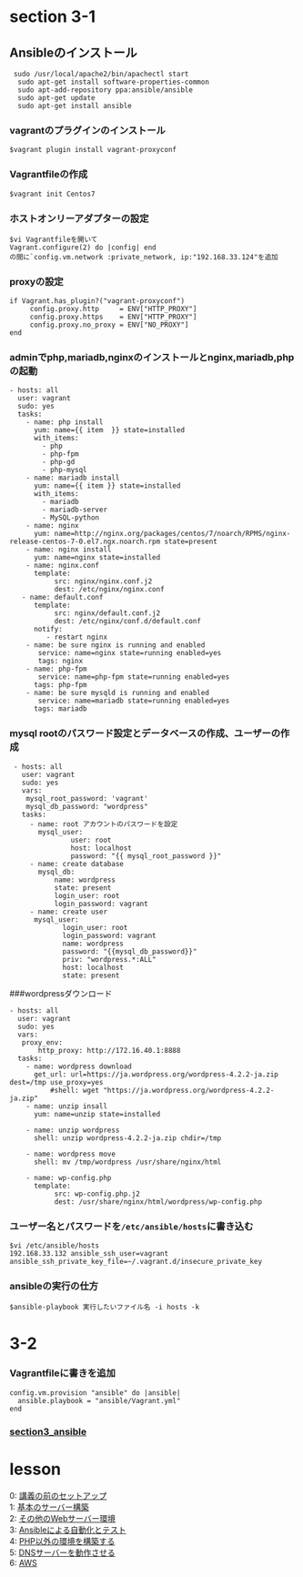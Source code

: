 # section 3-1

## Ansibleのインストール
     sudo /usr/local/apache2/bin/apachectl start
      sudo apt-get install software-properties-common
      sudo apt-add-repository ppa:ansible/ansible
      sudo apt-get update
      sudo apt-get install ansible
### vagrantのプラグインのインストール
    $vagrant plugin install vagrant-proxyconf
### Vagrantfileの作成
   `$vagrant init Centos7`
### ホストオンリーアダプターの設定
    $vi Vagrantfileを開いて
    Vagrant.configure(2) do |config| end
    の間に`config.vm.network :private_network, ip:"192.168.33.124"を追加
### proxyの設定

    if Vagrant.has_plugin?("vagrant-proxyconf")
         config.proxy.http     = ENV["HTTP_PROXY"]
         config.proxy.https    = ENV["HTTP_PROXY"]
         config.proxy.no_proxy = ENV["NO_PROXY"]
    end

### adminでphp,mariadb,nginxのインストールとnginx,mariadb,phpの起動

    - hosts: all
      user: vagrant
      sudo: yes
      tasks:
        - name: php install
          yum: name={{ item  }} state=installed
          with_items:
            - php
            - php-fpm
            - php-gd
            - php-mysql
        - name: mariadb install
          yum: name={{ item }} state=installed
          with_items:
            - mariadb
            - mariadb-server
            - MySQL-python
        - name: nginx
          yum: name=http://nginx.org/packages/centos/7/noarch/RPMS/nginx-release-centos-7-0.el7.ngx.noarch.rpm state=present
        - name: nginx install
          yum: name=nginx state=installed
        - name: nginx.conf
          template:
               src: nginx/nginx.conf.j2
               dest: /etc/nginx/nginx.conf
       - name: default.conf
          template:
               src: nginx/default.conf.j2
               dest: /etc/nginx/conf.d/default.conf
          notify:
             - restart nginx
        - name: be sure nginx is running and enabled
           service: name=nginx state=running enabled=yes
           tags: nginx
        - name: php-fpm
           service: name=php-fpm state=running enabled=yes
          tags: php-fpm
        - name: be sure mysqld is running and enabled
           service: name=mariadb state=running enabled=yes
          tags: mariadb

### mysql rootのパスワード設定とデータベースの作成、ユーザーの作成

     - hosts: all
       user: vagrant
       sudo: yes
       vars:
        mysql_root_password: 'vagrant'
        mysql_db_password: "wordpress"
       tasks:
         - name: root アカウントのパスワードを設定
           mysql_user:
                   user: root
                   host: localhost
                   password: "{{ mysql_root_password }}"
         - name: create database
           mysql_db:
               name: wordpress
               state: present
               login_user: root
               login_password: vagrant
         - name: create user
          mysql_user:
                 login_user: root
                 login_password: vagrant
                 name: wordpress
                 password: "{{mysql_db_password}}"
                 priv: "wordpress.*:ALL"
                 host: localhost
                 state: present

###wordpressダウンロード

    - hosts: all
      user: vagrant
      sudo: yes
      vars:
       proxy_env:
           http_proxy: http://172.16.40.1:8888
      tasks:
        - name: wordpress download
          get_url: url=https://ja.wordpress.org/wordpress-4.2.2-ja.zip dest=/tmp use_proxy=yes
              #shell: wget "https://ja.wordpress.org/wordpress-4.2.2-ja.zip"
        - name: unzip insall
          yum: name=unzip state=installed

        - name: unzip wordpress
          shell: unzip wordpress-4.2.2-ja.zip chdir=/tmp

        - name: wordpress move
          shell: mv /tmp/wordpress /usr/share/nginx/html

        - name: wp-config.php
          template:
               src: wp-config.php.j2
               dest: /usr/share/nginx/html/wordpress/wp-config.php

### ユーザー名とパスワードを`/etc/ansible/hosts`に書き込む
    $vi /etc/ansible/hosts
    192.168.33.132 ansible_ssh_user=vagrant ansible_ssh_private_key_file=~/.vagrant.d/insecure_private_key

###  ansibleの実行の仕方

   `$ansible-playbook 実行したいファイル名 -i hosts -k`


# 3-2

### Vagrantfileに書きを追加

    config.vm.provision "ansible" do |ansible|
      ansible.playbook = "ansible/Vagrant.yml"
    end

### [section3_ansible](section3_ansible)




# lesson
0: [講義の前のセットアップ](section0.md)  
1: [基本のサーバー構築](section1.md)  
2: [その他のWebサーバー環境](section2.md)  
3: [Ansibleによる自動化とテスト](section3.md)  
4: [PHP以外の環境を構築する](section4.md)  
5: [DNSサーバーを動作させる](section5.md)  
6: [AWS](section6.md)  
